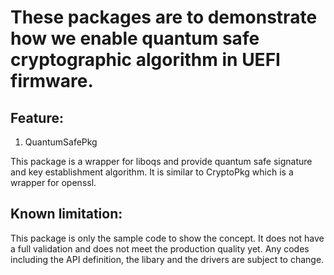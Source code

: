 # These packages are to demonstrate how we enable quantum safe cryptographic algorithm in UEFI firmware.

## Feature:
1) QuantumSafePkg

This package is a wrapper for liboqs and provide quantum safe signature and key establishment algorithm.
It is similar to CryptoPkg which is a wrapper for openssl.

## Known limitation:
This package is only the sample code to show the concept.
It does not have a full validation and does not meet the production quality yet.
Any codes including the API definition, the libary and the drivers are subject to change.


